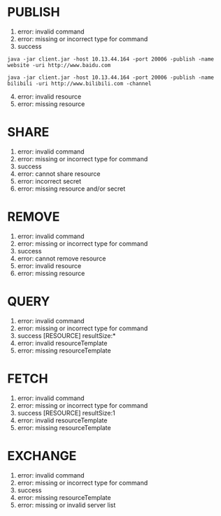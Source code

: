 # PUBLISH #

1. error: invalid command
2. error: missing or incorrect type for command
3. success

`java -jar client.jar -host 10.13.44.164 -port 20006 -publish -name website -uri http://www.baidu.com`

`java -jar client.jar -host 10.13.44.164 -port 20006 -publish -name bilibili -uri http://www.bilibili.com -channel `

4. error: invalid resource
5. error: missing resource

# SHARE #

1. error: invalid command
2. error: missing or incorrect type for command
3. success
4. error: cannot share resource
5. error: incorrect secret
6. error: missing resource and\/or secret

# REMOVE #

1. error: invalid command
2. error: missing or incorrect type for command
3. success
4. error: cannot remove resource
5. error: invalid resource
6. error: missing resource

# QUERY #

1. error: invalid command
2. error: missing or incorrect type for command
3. success [RESOURCE] resultSize:*
4. error: invalid resourceTemplate
5. error: missing resourceTemplate

# FETCH #

1. error: invalid command
2. error: missing or incorrect type for command
3. success [RESOURCE] resultSize:1
4. error: invalid resourceTemplate
5. error: missing resourceTemplate

# EXCHANGE #

1. error: invalid command
2. error: missing or incorrect type for command
3. success
4. error: missing resourceTemplate
5. error: missing or invalid server list
